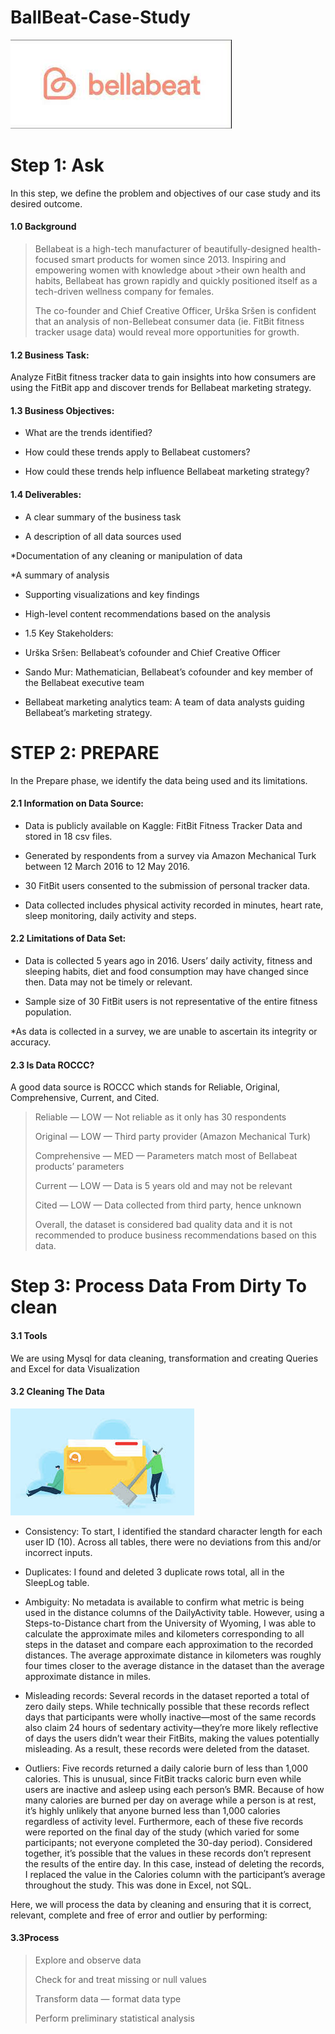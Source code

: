 # BallBeat-Case-Study

![image](images/download.jpg)

# Step 1: Ask

In this step, we define the problem and objectives of our case study and its desired outcome.

#### 1.0 Background

> Bellabeat is a high-tech manufacturer of beautifully-designed health-focused smart products for women since 2013. Inspiring and empowering women with knowledge about  >their own health and habits, Bellabeat has grown rapidly and quickly positioned itself as a tech-driven wellness company for females.
>
> The co-founder and Chief Creative Officer, Urška Sršen is confident that an analysis of non-Bellebeat consumer data (ie. FitBit fitness tracker usage data) would reveal more opportunities for growth.

#### 1.2 Business Task:

Analyze FitBit fitness tracker data to gain insights into how consumers are using the FitBit app and discover trends for Bellabeat marketing strategy.

#### 1.3 Business Objectives:

* What are the trends identified?

* How could these trends apply to Bellabeat customers?
 
* How could these trends help influence Bellabeat marketing strategy?

#### 1.4 Deliverables:

* A clear summary of the business task

* A description of all data sources used

*Documentation of any cleaning or manipulation of data

*A summary of analysis

* Supporting visualizations and key findings

* High-level content recommendations based on the analysis

* 1.5 Key Stakeholders:

* Urška Sršen: Bellabeat’s cofounder and Chief Creative Officer

* Sando Mur: Mathematician, Bellabeat’s cofounder and key member of the Bellabeat executive team

* Bellabeat marketing analytics team: A team of data analysts guiding Bellabeat’s marketing strategy.

# STEP 2: PREPARE

In the Prepare phase, we identify the data being used and its limitations.

#### 2.1 Information on Data Source:

* Data is publicly available on Kaggle: FitBit Fitness Tracker Data and stored in 18 csv files.

* Generated by respondents from a survey via Amazon Mechanical Turk between 12 March 2016 to 12 May 2016.

*  30 FitBit users consented to the submission of personal tracker data.
 
* Data collected includes physical activity recorded in minutes, heart rate, sleep monitoring, daily activity and steps.

#### 2.2 Limitations of Data Set:

* Data is collected 5 years ago in 2016. Users’ daily activity, fitness and sleeping habits, diet and food consumption may have changed since then. Data may not be timely or relevant.

* Sample size of 30 FitBit users is not representative of the entire fitness population.

*As data is collected in a survey, we are unable to ascertain its integrity or accuracy.

#### 2.3 Is Data ROCCC?

A good data source is ROCCC which stands for Reliable, Original, Comprehensive, Current, and Cited.

> Reliable — LOW — Not reliable as it only has 30 respondents
>
> Original — LOW — Third party provider (Amazon Mechanical Turk)
>
> Comprehensive — MED — Parameters match most of Bellabeat products’ parameters
>
> Current — LOW — Data is 5 years old and may not be relevant
>
> Cited — LOW — Data collected from third party, hence unknown
>
> Overall, the dataset is considered bad quality data and it is not recommended to produce business recommendations based on this data.

# Step 3: Process Data From Dirty To clean 

#### 3.1 Tools
   We are using Mysql for data cleaning, transformation and creating Queries and Excel for data Visualization

#### 3.2 Cleaning The Data
   
![Image](images/cleaning%20image.jpg)

* Consistency: To start, I identified the standard character length for each user ID (10). Across all tables, there were no deviations from this and/or incorrect   inputs.

* Duplicates: I found and deleted 3 duplicate rows total, all in the SleepLog table.

* Ambiguity: No metadata is available to confirm what metric is being used in the distance columns of the DailyActivity table. However, using a Steps-to-Distance chart from the University of Wyoming, I was able to calculate the approximate miles and kilometers corresponding to all steps in the dataset and compare each approximation to the recorded distances. The average approximate distance in kilometers was roughly four times closer to the average distance in the dataset than the average approximate distance in miles.

* Misleading records: Several records in the dataset reported a total of zero daily steps. While technically possible that these records reflect days that participants were wholly inactive—most of the same records also claim 24 hours of sedentary activity—they’re more likely reflective of days the users didn’t wear their FitBits, making the values potentially misleading. As a result, these records were deleted from the dataset.

* Outliers: Five records returned a daily calorie burn of less than 1,000 calories. This is unusual, since FitBit tracks caloric burn even while users are inactive and asleep using each person’s BMR. Because of how many calories are burned per day on average while a person is at rest, it’s highly unlikely that anyone burned less than 1,000 calories regardless of activity level. Furthermore, each of these five records were reported on the final day of the study (which varied for some participants; not everyone completed the 30-day period). Considered together, it’s possible that the values in these records don’t represent the results of the entire day. In this case, instead of deleting the records, I replaced the value in the Calories column with the participant’s average throughout the study. This was done in Excel, not SQL.

Here, we will process the data by cleaning and ensuring that it is correct, relevant, complete and free of error and outlier by performing:

#### 3.3Process
> Explore and observe data
>
> Check for and treat missing or null values
>
> Transform data — format data type
>
>Perform preliminary statistical analysis

   




















